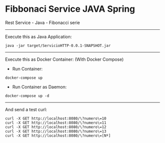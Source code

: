 # Fibbonaci Service JAVA Spring
Rest Service - Java - Fibonacci serie

----------------------------------------

Execute this as Java Application:
```
java -jar target/ServicioHTTP-0.0.1-SNAPSHOT.jar
```

----------------------------------------

Execute this as Docker Container: (With Docker Compose)
- Run Container:
```
docker-compose up
```

- Run Container as Daemon:
```
docker-compose up -d
```
----------------------------------------

And send a test curl:
```
curl -X GET http://localhost:8080/\?numero\=10
curl -X GET http://localhost:8080/\?numero\=11
curl -X GET http://localhost:8080/\?numero\=12
curl -X GET http://localhost:8080/\?numero\=13
curl -X GET http://localhost:8080/\?numero\=[Nº]
```
